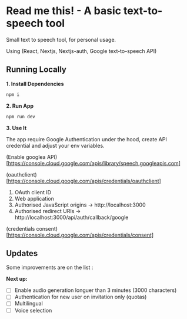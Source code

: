 # Read me this! - A basic text-to-speech tool

Small text to speech tool, for personal usage. 

Using (React, Nextjs, Nextjs-auth, Google text-to-speech API)


## Running Locally

**1. Install Dependencies**

```bash
npm i
```

**2. Run App**

```bash
npm run dev
```

**3. Use It**

The app require Google Authentication under the hood, create API credential and adjust your env variables.

(Enable googlea API) [https://console.cloud.google.com/apis/library/speech.googleapis.com]

(oauthclient)[https://console.cloud.google.com/apis/credentials/oauthclient]
 
 1. OAuth client ID
 2. Web application
 3. Authorised JavaScript origins -> http://localhost:3000
 4. Authorised redirect URIs -> http://localhost:3000/api/auth/callback/google

(credentials consent)[https://console.cloud.google.com/apis/credentials/consent]

## Updates

Some improvements are on the list :

**Next up:**

- [ ] Enable audio generation longuer than 3 minutes (3000 characters)
- [ ] Authentication for new user on invitation only (quotas)
- [ ] Multilingual
- [ ] Voice selection